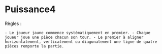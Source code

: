 # Puissance4

Règles :

    - Le joueur jaune commence systématiquement en premier. - Chaque joueur joue une pièce chacun son tour. - Le premier à aligner horizontalement, verticalement ou diagonalement une ligne de quatre pièces remporte la partie.
